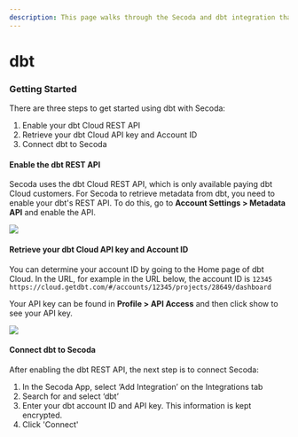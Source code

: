 ```yaml
---
description: This page walks through the Secoda and dbt integration that Secoda supports
---
```


# dbt

### **Getting Started** <a href="#h_0703b4d233" id="h_0703b4d233"></a>

There are three steps to get started using dbt with Secoda:

1. Enable your dbt Cloud REST API
2. Retrieve your dbt Cloud API key and Account ID
3. Connect dbt to Secoda

#### **Enable the dbt REST API** <a href="#h_89d08409d1" id="h_89d08409d1"></a>

Secoda uses the dbt Cloud REST API, which is only available paying dbt Cloud customers. For Secoda to retrieve metadata from dbt, you need to enable your dbt's REST API. To do this, go to **Account Settings > Metadata API** and enable the API.

![](https://downloads.intercomcdn.com/i/o/345516478/e4c72562e6b3c14d3d20629b/image.png)

#### **Retrieve your dbt Cloud API key and Account ID** <a href="#h_a2cb9baed8" id="h_a2cb9baed8"></a>

You can determine your account ID by going to the Home page of dbt Cloud. In the URL, for example in the URL below, the account ID is `12345 https://cloud.getdbt.com/#/accounts/12345/projects/28649/dashboard`

Your API key can be found in **Profile > API Access** and then click show to see your API key.

![](https://downloads.intercomcdn.com/i/o/345516125/f29da89403c954783f78de48/Screen+Shot+2021-06-03+at+10.30.16+AM.png)

#### **Connect dbt to Secoda** <a href="#h_d49e98be3a" id="h_d49e98be3a"></a>

After enabling the dbt REST API, the next step is to connect Secoda:

1. In the Secoda App, select ‘Add Integration’ on the Integrations tab
2. Search for and select ‘dbt’
3. Enter your dbt account ID and API key. This information is kept encrypted.
4. Click 'Connect'
